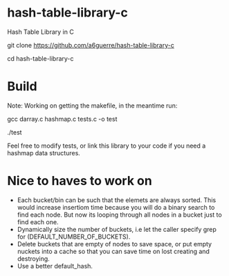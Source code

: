 # hash-table-library-c
Hash Table Library in C

git clone https://github.com/a6guerre/hash-table-library-c

cd hash-table-library-c

# Build
Note: Working on getting the makefile, in the meantime run:

gcc darray.c hashmap.c tests.c -o test

./test

Feel free to modify tests, or link this library to your code if you need a hashmap data structures.

# Nice to haves to work on
- Each bucket/bin can be such that the elemets are always sorted. This would increase insertiom time because you will do 
  a binary search to find each node. But now its looping through all nodes in a bucket just to find each one.
- Dynamically size the number of buckets, i.e let the caller specify grep for (DEFAULT_NUMBER_OF_BUCKETS).
- Delete buckets that are empty of nodes to save space, or put empty nuckets into a cache so that you can save time on lost creating and destroying.
- Use a better default_hash. 
